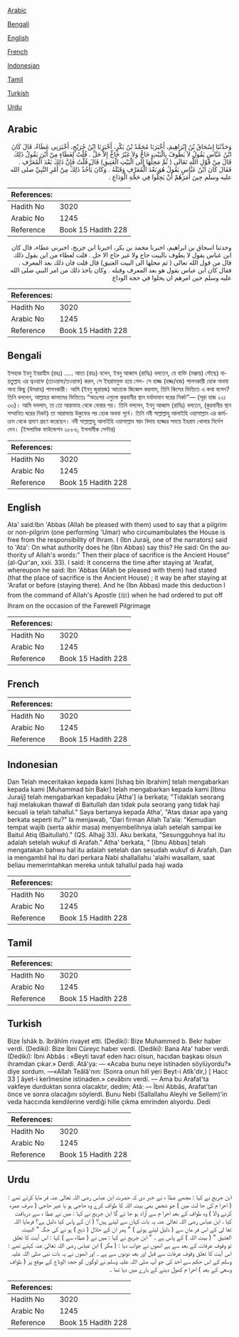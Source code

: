 [Arabic](#arabic)

[Bengali](#bengali)

[English](#english)

[French](#french)

[Indonesian](#indonesian)

[Tamil](#tamil)

[Turkish](#turkish)

[Urdu](#urdu)

## Arabic


<div dir="rtl" lang="ar" style={{fontSize:'larger',backgroundColor:'#f8f9fa',padding:20}}>
وَحَدَّثَنَا إِسْحَاقُ بْنُ إِبْرَاهِيمَ، أَخْبَرَنَا مُحَمَّدُ بْنُ بَكْرٍ، أَخْبَرَنَا ابْنُ جُرَيْجٍ، أَخْبَرَنِي عَطَاءٌ، قَالَ كَانَ ابْنُ عَبَّاسٍ يَقُولُ لاَ يَطُوفُ بِالْبَيْتِ حَاجٌّ وَلاَ غَيْرُ حَاجٍّ إِلاَّ حَلَّ ‏.‏ قُلْتُ لِعَطَاءٍ مِنْ أَيْنَ يَقُولُ ذَلِكَ قَالَ مِنْ قَوْلِ اللَّهِ تَعَالَى ‏(‏ ثُمَّ مَحِلُّهَا إِلَى الْبَيْتِ الْعَتِيقِ‏)‏ قَالَ قُلْتُ فَإِنَّ ذَلِكَ بَعْدَ الْمُعَرَّفِ ‏.‏ فَقَالَ كَانَ ابْنُ عَبَّاسٍ يَقُولُ هُوَ بَعْدَ الْمُعَرَّفِ وَقَبْلَهُ ‏.‏ وَكَانَ يَأْخُذُ ذَلِكَ مِنْ أَمْرِ النَّبِيِّ صلى الله عليه وسلم حِينَ أَمَرَهُمْ أَنْ يَحِلُّوا فِي حَجَّةِ الْوَدَاعِ ‏.‏
</div>
<div style={{backgroundColor:'#f8f9fa',padding:20, marginBottom: 10}}><table> <thead> <tr> <th>References:</th> <th></th> </tr> </thead> <tbody><tr><td>Hadith No</td><td>3020</td></tr><tr><td>Arabic No</td><td>1245</td></tr><tr><td>Reference</td><td>Book 15 Hadith 228</td></tr></tbody></table></div>


<div dir="rtl" lang="ar" style={{fontSize:'larger',backgroundColor:'#f8f9fa',padding:20}}>
وحدثنا اسحاق بن ابراهيم، اخبرنا محمد بن بكر، اخبرنا ابن جريج، اخبرني عطاء، قال كان ابن عباس يقول لا يطوف بالبيت حاج ولا غير حاج الا حل . قلت لعطاء من اين يقول ذلك قال من قول الله تعالى ( ثم محلها الى البيت العتيق) قال قلت فان ذلك بعد المعرف . فقال كان ابن عباس يقول هو بعد المعرف وقبله . وكان ياخذ ذلك من امر النبي صلى الله عليه وسلم حين امرهم ان يحلوا في حجة الوداع
</div>
<div style={{backgroundColor:'#f8f9fa',padding:20, marginBottom: 10}}><table> <thead> <tr> <th>References:</th> <th></th> </tr> </thead> <tbody><tr><td>Hadith No</td><td>3020</td></tr><tr><td>Arabic No</td><td>1245</td></tr><tr><td>Reference</td><td>Book 15 Hadith 228</td></tr></tbody></table></div>

## Bengali


<div dir="ltr" lang="bn" style={{fontSize:'larger',backgroundColor:'#f8f9fa',padding:20}}>
ইসহাক ইবনু ইবরাহীম (রহঃ) ..... আতা (রহঃ) বলেন, ইবনু আব্বাস (রাযিঃ) বলতেন, যে ব্যক্তি (মক্কায়) পৌছে) বায়তুল্লাহ এর ত্বওয়াফ (তাওয়াফ/তওয়াফ) করল, সে ইহরামমুক্ত হয়ে গেল- সে হাজ্জ (হজ্জ/হজ) পালনকারী হোক অথবা অন্য কিছু (উমরাহ) পালনকারী। আমি (ইবনু জুরায়জ) আতাকে জিজ্ঞেস করলাম, তিনি কিসের ভিত্তিতে এ কথা বলেন? তিনি বললেন, আল্লাহর কালামের ভিত্তিতেঃ “অতঃপর এগুলো কুরবানীর স্থান মর্যাদাবান ঘরের নিকট”— (সূরা হাজ ২২ঃ ৩৩)। আমি বললাম, তা তো আরাফাহ থেকে ফেরার পর। তিনি বললেন, ইবনু আব্বাস (রাযিঃ) বলতেন, (কুরবানীর স্থান সম্মানিত ঘরের নিকট) তা আরাফায় উকুফের পর হোক অথবা পূর্বে। তিনি নবী সাল্লাল্লাহু আলাইহি ওয়াসাল্লাম এর কার্যক্রম থেকে প্রমাণ গ্রহণ করেছেন। নবী সাল্লাল্লাহু আলাইহি ওয়াসাল্লাম স্বয়ং বিদায় হজ্জের সময়ে ইহরাম খোলার নির্দেশ দেন। (ইসলামিক ফাউন্ডেশন ২৮৮৬, ইসলামীক সেন্টার)
</div>
<div style={{backgroundColor:'#f8f9fa',padding:20, marginBottom: 10}}><table> <thead> <tr> <th>References:</th> <th></th> </tr> </thead> <tbody><tr><td>Hadith No</td><td>3020</td></tr><tr><td>Arabic No</td><td>1245</td></tr><tr><td>Reference</td><td>Book 15 Hadith 228</td></tr></tbody></table></div>

## English


<div dir="ltr" lang="en" style={{fontSize:'larger',backgroundColor:'#f8f9fa',padding:20}}>
Ata' said:Ibn 'Abbas (Allah be pleased with them) used to say that a pilgrim or non-pilgrim (one performing 'Umar) who circumambulates the House is free from the responsibility of Ihram. I (Ibn Juraij, one of the narrators) said to 'Ata': On what authority does he (Ibn Abbas) say this? He said: On the authority uf Allah's words:" Then their place of sacrifice is the Ancient House" (al-Qur'an, xxii. 33). I said: It concerns the time after staying at 'Arafat, whereupon he said: Ibn 'Abbas (Allah be pleased with them) had stated (that the place of sacrifice is the Ancient House) ; it way be after staying at 'Arafat or before (staying there). And he (Ibn Abbas) made this deduction I from the command of Allah's Apostle (ﷺ) when he had ordered to put off Ihram on the occasion of the Farewell Pilgrimage
</div>
<div style={{backgroundColor:'#f8f9fa',padding:20, marginBottom: 10}}><table> <thead> <tr> <th>References:</th> <th></th> </tr> </thead> <tbody><tr><td>Hadith No</td><td>3020</td></tr><tr><td>Arabic No</td><td>1245</td></tr><tr><td>Reference</td><td>Book 15 Hadith 228</td></tr></tbody></table></div>

## French


<div dir="ltr" lang="fr" style={{fontSize:'larger',backgroundColor:'#f8f9fa',padding:20}}>

</div>
<div style={{backgroundColor:'#f8f9fa',padding:20, marginBottom: 10}}><table> <thead> <tr> <th>References:</th> <th></th> </tr> </thead> <tbody><tr><td>Hadith No</td><td>3020</td></tr><tr><td>Arabic No</td><td>1245</td></tr><tr><td>Reference</td><td>Book 15 Hadith 228</td></tr></tbody></table></div>

## Indonesian


<div dir="ltr" lang="id" style={{fontSize:'larger',backgroundColor:'#f8f9fa',padding:20}}>
Dan Telah meceritakan kepada kami [Ishaq bin Ibrahim] telah mengabarkan kepada kami [Muhammad bin Bakr] telah mengabarkan kepada kami [Ibnu Juraij] telah mengabarkan kepadaku [Atha'] ia berkata; "Tidaklah seorang haji melakukan thawaf di Baitullah dan tidak pula seorang yang tidak haji kecuali ia telah tahallul." Saya bertanya kepada Atha', "Atas dasar apa yang berkata seperti itu?" Ia menjawab, "Dari firman Allah Ta'ala: "Kemudian tempat wajib (serta akhir masa) menyembelihnya ialah setelah sampai ke Baitul Atiq (Baitullah)." (QS. Alhajj 33). Aku berkata, "Sesungguhnya hal itu adalah setelah wukuf di Arafah." Atha' berkata, " [Ibnu Abbas] telah mengatakan bahwa hal itu adalah setelah dan sesudah wukuf di Arafah. Dan ia mengambil hal itu dari perkara Nabi shallallahu 'alaihi wasallam, saat beliau memerintahkan mereka untuk tahallul pada haji wada
</div>
<div style={{backgroundColor:'#f8f9fa',padding:20, marginBottom: 10}}><table> <thead> <tr> <th>References:</th> <th></th> </tr> </thead> <tbody><tr><td>Hadith No</td><td>3020</td></tr><tr><td>Arabic No</td><td>1245</td></tr><tr><td>Reference</td><td>Book 15 Hadith 228</td></tr></tbody></table></div>

## Tamil


<div dir="ltr" lang="ta" style={{fontSize:'larger',backgroundColor:'#f8f9fa',padding:20}}>

</div>
<div style={{backgroundColor:'#f8f9fa',padding:20, marginBottom: 10}}><table> <thead> <tr> <th>References:</th> <th></th> </tr> </thead> <tbody><tr><td>Hadith No</td><td>3020</td></tr><tr><td>Arabic No</td><td>1245</td></tr><tr><td>Reference</td><td>Book 15 Hadith 228</td></tr></tbody></table></div>

## Turkish


<div dir="ltr" lang="tr" style={{fontSize:'larger',backgroundColor:'#f8f9fa',padding:20}}>
Bize İshâk b. îbrâhîm rivayet etti. (Dediki): Bize Muhammed b. Bekr haber verdi. (Dediki): Bize İbni Cüreyc haber verdi. (Dediki): Bana Ata' haber verdi. (Dediki): İbni Abbâs : «Beyti tavaf eden hacı olsun, hacıdan başkası olsun ihramdan çıkar.» Derdi. Atâ'ya: — «Acaba bunu neye istinaden söylüyordu?» diye sordum. —«Allah Teâlâ'nın: (Sonra onun hill yeri Beyt-i Atîk'dir,) [ Hacc 33 ] âyet-i kerîmesine istinaden.» cevâbını verdi. — Ama bu Arafat'ta vakfeye durduktan sonra olacaktır, dedim; Atâ: — İbni Abbâs, Arafat'tan önce ve sonra olacağını söylerdi. Bunu Nebi (Sallallahu Aleyhi ve Sellem)'in veda haccında kendilerine verdiği hille çıkma emrinden alıyordu. Dedi
</div>
<div style={{backgroundColor:'#f8f9fa',padding:20, marginBottom: 10}}><table> <thead> <tr> <th>References:</th> <th></th> </tr> </thead> <tbody><tr><td>Hadith No</td><td>3020</td></tr><tr><td>Arabic No</td><td>1245</td></tr><tr><td>Reference</td><td>Book 15 Hadith 228</td></tr></tbody></table></div>

## Urdu


<div dir="rtl" lang="ur" style={{fontSize:'larger',backgroundColor:'#f8f9fa',padding:20}}>
ابن جریج نے کہا : مجھے عطا ء نے خبر دی کہ حضرت ابن عباس رضی اللہ تعالیٰ عنہ فر مایا کرتے تھے : ( احرا م کی حا لت میں ) جو شخص بھی بیت اللہ کا طواف کرے وہ حاجی ہو یا غیر حاجی ( صرف عمرہ کرنے والا ) وہ طواف کے بعد احرا م سے آزاد ہو جا ئے گا ابن جریج نے کہا : میں نے عطا ء سے دریافت کیا ، ابن عباس رضی اللہ تعالیٰ عنہ یہ بات کہاں سے لیتے ہیں؟ ( ان کے پاس کیا دلیل ہے؟ فرمایا اللہ تعا لیٰ کے اس فر مان سے ( دلیل لیتے ہوئے ) " پھر ان کے حلال ( ذبح ) ہو نے کی جگہ " البیت العتیق " ( بیت اللہ ) کے پاس ہے ۔ " ابن جریج نے کہا : میں نے ( عطاء سے ) کہا : اس آیت کا تعلق تو وقوف عرفات کے بعد سے ہے انھوں نے جواب دیا : ( مگر ) ابن عباس رضی اللہ تعالیٰ عنہ کہتے تھے : اس آیت کا تعلق وقوف عرفات سے قبل اور بعد دونوں سے ہے ۔ اور انھوں نے یہ بات نبی صلی اللہ علیہ وسلم کے اس حکم سے اخذ کی جو آپ صلی اللہ علیہ وسلم نے لوگوں کو حجۃ الوداع کے موقع پر ( طواف وسعی کے بعد ) احرا م کھول دینے کے بارے میں دیا تھا ۔
</div>
<div style={{backgroundColor:'#f8f9fa',padding:20, marginBottom: 10}}><table> <thead> <tr> <th>References:</th> <th></th> </tr> </thead> <tbody><tr><td>Hadith No</td><td>3020</td></tr><tr><td>Arabic No</td><td>1245</td></tr><tr><td>Reference</td><td>Book 15 Hadith 228</td></tr></tbody></table></div>